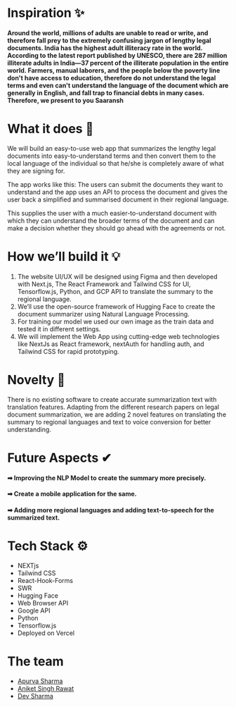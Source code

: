 # Inspiration ✨

<strong>Around the world, millions of adults are unable to read or write, and therefore fall prey to the extremely confusing jargon of lengthy legal documents. India has the highest adult illiteracy rate in the world. According to the latest report published by UNESCO, there are 287 million illiterate adults in India—37 percent of the illiterate population in the entire world. Farmers, manual laborers, and the people below the poverty line don't have access to education, therefore do not understand the legal terms and even can't understand the language of the document which are generally in English, and fall trap to financial debts in many cases. Therefore, we present to you Saaransh</strong>

# What it does 🙌

We will build an easy-to-use web app that summarizes the lengthy legal documents into easy-to-understand terms and then convert them to the local language of the individual so that he/she is completely aware of what they are signing for.

The app works like this: The users can submit the documents they want to understand and the app uses an API to process the document and gives the user back a simplified and summarised document in their regional language.

This supplies the user with a much easier-to-understand document with which they can understand the broader terms of the document and can make a decision whether they should go ahead with the agreements or not.

# How we’ll build it 💡

1. The website UI/UX will be designed using Figma and then developed with Next.js, The React Framework and Tailwind CSS for UI, Tensorflow.js, Python, and GCP API to translate the summary to the regional language.
2. We’ll use the open-source framework of Hugging Face to create the document summarizer using Natural Language Processing.
3. For training our model we used our own image as the train data and tested it in different settings.
4. We will implement the Web App using cutting-edge web technologies like NextJs as React framework, nextAuth for handling auth, and Tailwind CSS for rapid prototyping.

# Novelty 🥇

There is no existing software to create accurate summarization text with translation features. Adapting from the different research papers on legal document summarization, we are adding 2 novel features on translating the summary to regional languages and text to voice conversion for better understanding.

# Future Aspects ✔

#### ➡ Improving the NLP Model to create the summary more precisely.

#### ➡ Create a mobile application for the same.

#### ➡ Adding more regional languages and adding text-to-speech for the summarized text.

# Tech Stack ⚙

- NEXTjs
- Tailwind CSS
- React-Hook-Forms
- SWR
- Hugging Face
- Web Browser API
- Google API
- Python
- Tensorflow.js
- Deployed on Vercel

# The team

- [Apurva Sharma](https://github.com/Apurva-tech)
- [Aniket Singh Rawat](https://github.com/dikwickley)
- [Dev Sharma](https://github.com/cryptus-neoxys)
